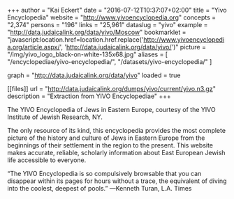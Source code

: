 +++
author = "Kai Eckert"
date = "2016-07-12T10:37:07+02:00"
title = "Yivo Encyclopedia"
website = "http://www.yivoencyclopedia.org"
concepts = "2,374"
persons = "196"
links = "25,961"
dataslug = "yivo"
example = "http://data.judaicalink.org/data/yivo/Moscow"
bookmarklet = "javascript:location.href=location.href.replace('http://www.yivoencyclopedia.org/article.aspx/', 'http://data.judaicalink.org/data/yivo/')"
picture = "/img/yivo_logo_black-on-white-135x68.jpg"
aliases = [
    "/encyclopediae/yivo-encyclopedia/",
	"/datasets/yivo-encyclopedia/"
]

graph = "http://data.judaicalink.org/data/yivo"
loaded = true


[[files]]
	url = "http://data.judaicalink.org/dumps/yivo/current/yivo.n3.gz"
	description = "Extraction from YIVO Encyclopediae"
+++

The YIVO Encyclopedia of Jews in Eastern Europe, courtesy of the YIVO Institute of Jewish Research, NY.
<!--more-->

The only resource of its kind, this encyclopedia provides the most complete picture of the history and culture of Jews in Eastern Europe from the beginnings of their settlement in the region to the present. This website makes accurate, reliable, scholarly information about East European Jewish life accessible to everyone.

“The YIVO Encyclopedia is so compulsively browsable that you can disappear within its pages for hours without a trace, the equivalent of diving into the coolest, deepest of pools.” —Kenneth Turan, L.A. Times
